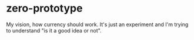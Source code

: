 # zero-prototype
My vision, how currency should work. It's just an experiment and I'm trying to understand "is it a good idea or not".
